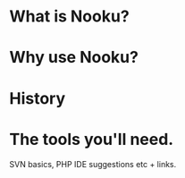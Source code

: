 # What is Nooku?

# Why use Nooku?  

# History

# The tools you'll need.

SVN basics, PHP IDE suggestions etc + links.